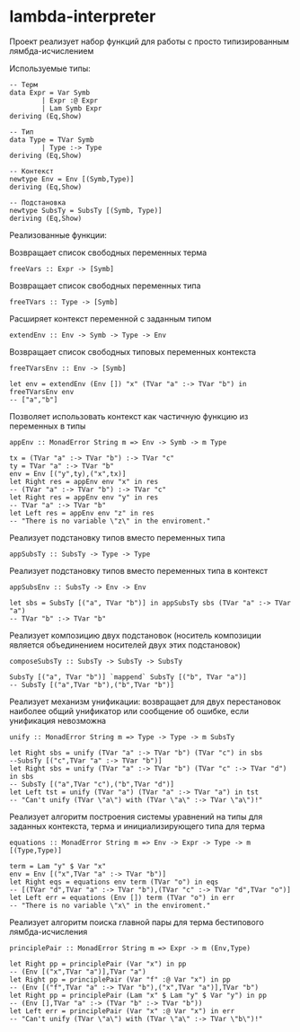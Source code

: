 # lambda-interpreter

Проект реализует набор функций для работы с просто типизированным лямбда-исчислением

Используемые типы: 

    -- Терм
    data Expr = Var Symb 
            | Expr :@ Expr
            | Lam Symb Expr
    deriving (Eq,Show)

    -- Тип
    data Type = TVar Symb 
            | Type :-> Type
    deriving (Eq,Show)

    -- Контекст
    newtype Env = Env [(Symb,Type)]
    deriving (Eq,Show)

    -- Подстановка
    newtype SubsTy = SubsTy [(Symb, Type)]
    deriving (Eq,Show)

Реализованные функции: 

Возвращает список свободных переменных терма

    freeVars :: Expr -> [Symb] 

Возвращает список свободных переменных типа

    freeTVars :: Type -> [Symb]

Расширяет контекст переменной с заданным типом 

    extendEnv :: Env -> Symb -> Type -> Env

Возвращает список свободных типовых переменных контекста

    freeTVarsEnv :: Env -> [Symb]

    let env = extendEnv (Env []) "x" (TVar "a" :-> TVar "b") in freeTVarsEnv env
    -- ["a","b"]

Позволяет использовать контекст как частичную функцию из переменных в типы

    appEnv :: MonadError String m => Env -> Symb -> m Type

    tx = (TVar "a" :-> TVar "b") :-> TVar "c"
    ty = TVar "a" :-> TVar "b"
    env = Env [("y",ty),("x",tx)]
    let Right res = appEnv env "x" in res
    -- (TVar "a" :-> TVar "b") :-> TVar "c"
    let Right res = appEnv env "y" in res
    -- TVar "a" :-> TVar "b"
    let Left res = appEnv env "z" in res
    -- "There is no variable \"z\" in the enviroment."

Реализует подстановку типов вместо переменных типа

    appSubsTy :: SubsTy -> Type -> Type

Реализует подстановку типов вместо переменных типа в контекст

    appSubsEnv :: SubsTy -> Env -> Env

    let sbs = SubsTy [("a", TVar "b")] in appSubsTy sbs (TVar "a" :-> TVar "a")
    -- TVar "b" :-> TVar "b"

Реализует композицию двух подстановок (носитель композиции является объединением носителей двух этих подстановок)

    composeSubsTy :: SubsTy -> SubsTy -> SubsTy

    SubsTy [("a", TVar "b")] `mappend` SubsTy [("b", TVar "a")]
    -- SubsTy [("a",TVar "b"),("b",TVar "b")]

Реализует механизм унификации: возвращает для двух перестановок наиболее общий унификатор или сообщение об ошибке, если унификация невозможна

    unify :: MonadError String m => Type -> Type -> m SubsTy

    let Right sbs = unify (TVar "a" :-> TVar "b") (TVar "c") in sbs
    --SubsTy [("c",TVar "a" :-> TVar "b")]
    let Right sbs = unify (TVar "a" :-> TVar "b") (TVar "c" :-> TVar "d") in sbs
    -- SubsTy [("a",TVar "c"),("b",TVar "d")]
    let Left tst = unify (TVar "a") (TVar "a" :-> TVar "a") in tst
    -- "Can't unify (TVar \"a\") with (TVar \"a\" :-> TVar \"a\")!"

Реализует алгоритм построения системы уравнений на типы для заданных контекста, терма и инициализирующего типа для терма 

    equations :: MonadError String m => Env -> Expr -> Type -> m [(Type,Type)]

    term = Lam "y" $ Var "x"
    env = Env [("x",TVar "a" :-> TVar "b")]
    let Right eqs = equations env term (TVar "o") in eqs
    -- [(TVar "d",TVar "a" :-> TVar "b"),(TVar "c" :-> TVar "d",TVar "o")]
    let Left err = equations (Env []) term (TVar "o") in err
    -- "There is no variable \"x\" in the enviroment."

Реализует алгоритм поиска главной пары для терма бестипового лямбда-исчисления

    principlePair :: MonadError String m => Expr -> m (Env,Type)

    let Right pp = principlePair (Var "x") in pp
    -- (Env [("x",TVar "a")],TVar "a")
    let Right pp = principlePair (Var "f" :@ Var "x") in pp
    -- (Env [("f",TVar "a" :-> TVar "b"),("x",TVar "a")],TVar "b")
    let Right pp = principlePair (Lam "x" $ Lam "y" $ Var "y") in pp
    -- (Env [],TVar "a" :-> (TVar "b" :-> TVar "b"))
    let Left err = principlePair (Var "x" :@ Var "x") in err
    -- "Can't unify (TVar \"a\") with (TVar \"a\" :-> TVar \"b\")!"
    
